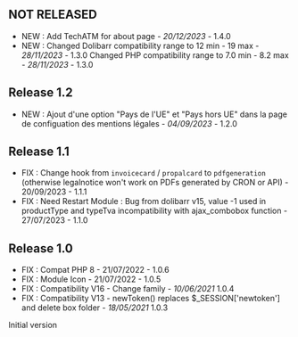 ## NOT RELEASED

- NEW : Add TechATM for about page - *20/12/2023* - 1.4.0
- NEW : Changed Dolibarr compatibility range to 12 min - 19 max - *28/11/2023* - 1.3.0 
 	  Changed PHP compatibility range to 7.0 min - 8.2 max - *28/11/2023* - 1.3.0

## Release 1.2

- NEW : Ajout d'une option "Pays de l'UE" et "Pays hors UE" dans la page de configuation des mentions légales - *04/09/2023* - 1.2.0

## Release 1.1

- FIX : Change hook from `invoicecard` / `propalcard` to `pdfgeneration` 
  (otherwise legalnotice won't work on PDFs generated by CRON or API) - 
  20/09/2023 - 1.1.1
- FIX : Need Restart Module : Bug from dolibarr v15, value -1 used in productType and typeTva incompatibility with ajax_combobox function - 27/07/2023 - 1.1.0


## Release 1.0

- FIX : Compat PHP 8 - 21/07/2022 - 1.0.6
- FIX : Module Icon - 21/07/2022 - 1.0.5
- FIX : Compatibility V16 - Change family - *10/06/2021* 1.0.4
- FIX : Compatibility V13 - newToken() replaces $_SESSION['newtoken'] and delete box folder - *18/05/2021* 1.0.3

 Initial version


